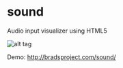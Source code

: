 # sound
Audio input visualizer using HTML5

![alt tag](http://i.imgur.com/kk5wPGI.png)

Demo: http://bradsproject.com/sound/

